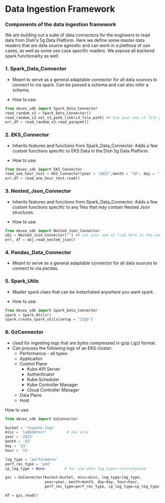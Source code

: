 # Data Ingestion Framework

### Components of the data ingestion framework
We are building out a suite of data connectors for the engineers to read data from Dish's 5g Data Platform. Here we define some master data readers that are data source agnostic and can work in a plethora of use cases, as well as some use case specific readers. We expose all backend spark functionality as well. 

### 1. Spark_Data_Connector

* Meant to serve as a general adaptable connector for all data sources to connect to via spark. Can be passed a schema and can also infer a schema. 

* How to use:

```python
from devex_sdk import Spark_Data_Connector
read_random_s3 = Spark_Data_Connector()
read_random_s3.set_s3_path_link(s3_file_path) ## Use your own s3 file path here
err,df = read_random_s3.read_parquet()
```

    
### 2. EKS_Connector

* Inherits features and functions from Spark_Data_Connector. Adds a few custom functions specific to EKS Data in the Dish 5g Data Platform. 

* How to use:

```python
from devex_sdk import EKS_Connector
read_one_hour_test = EKS_Connector(year = "2022",month = "10", day = "1",hour="0",filter_column_value="Pod",setup = "32gb")
err,df = read_one_hour_test.read()
```


### 3. Nested_Json_Connector

* Inherits features and functions from Spark_Data_Connector. Adds a few custom functions specific to any files that may contain Nested Json structures.

* How to use:

```python
from devex_sdk import Nested_Json_Connector
obj = Nested_Json_Connector("") ## set your own s3 link here in the constructor
err, df = obj.read_nested_json()
```

### 4. Pandas_Data_Connector

* Meant to serve as a general adaptable connector for all data sources to connect to via pandas. 


### 5. Spark_Utils
* Master spark class that can be instantiated anywhere you want spark. 

* How to use: 
```python
from devex_sdk import Spark_Data_Connector
spark = Spark_Utils()
spark.create_spark_utils(setup = "32gb")
```

### 6. GzConnector
* Used for ingesting logs that are bytes compressed in gzip (.gz) format.
* Can process the following logs of an EKS cluster:
    - Performance - all types
    - Applicaiton
    - Control Plane
        - Kube API Server
        - Authenticator
        - Kube Scheduler
        - Kube Controller Manager
        - Cloud Controller Manager
    - Data Plane
    - Host

How to use:

```python
from devex_sdk import GzConnector

bucket = 'respons-logs'
misc = 'lambdatest'         # dev only
year = '2023'
month = '03'
day = '23'  
hour = '15'

log_type = 'performance'
perf_rec_type = 'pod'
cp_log_type = None         # For use when log_type='controlplane' 

gzc = GzConnector(bucket=bucket, misc=misc, log_type=log_type,
                  year=year, month=month, day=day, hour=hour, 
                  perf_rec_type=perf_rec_type, cp_log_type=cp_log_type)

df = gzc.read()
```